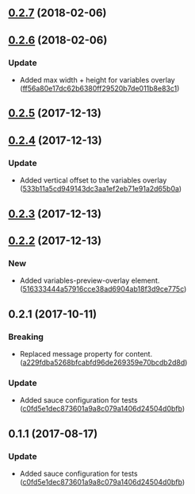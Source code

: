 <a name="0.2.7"></a>
## [0.2.7](https://github.com/advanced-rest-client/arc-status-bar/compare/0.2.6...0.2.7) (2018-02-06)




<a name="0.2.6"></a>
## [0.2.6](https://github.com/advanced-rest-client/arc-status-bar/compare/0.2.5...0.2.6) (2018-02-06)


### Update

* Added max width + height for variables overlay ([ff56a80e17dc62b6380ff29520b7de011b8e83c1](https://github.com/advanced-rest-client/arc-status-bar/commit/ff56a80e17dc62b6380ff29520b7de011b8e83c1))



<a name="0.2.5"></a>
## [0.2.5](https://github.com/advanced-rest-client/arc-status-bar/compare/0.2.4...0.2.5) (2017-12-13)




<a name="0.2.4"></a>
## [0.2.4](https://github.com/advanced-rest-client/arc-status-bar/compare/0.2.3...0.2.4) (2017-12-13)


### Update

* Added vertical offset to the variables overlay ([533b11a5cd949143dc3aa1ef2eb71e91a2d65b0a](https://github.com/advanced-rest-client/arc-status-bar/commit/533b11a5cd949143dc3aa1ef2eb71e91a2d65b0a))



<a name="0.2.3"></a>
## [0.2.3](https://github.com/advanced-rest-client/arc-status-bar/compare/0.2.2...0.2.3) (2017-12-13)




<a name="0.2.2"></a>
## [0.2.2](https://github.com/advanced-rest-client/arc-status-bar/compare/0.2.1...0.2.2) (2017-12-13)


### New

* Added variables-preview-overlay element. ([516333444a57916cce38ad6904ab18f3d9ce775c](https://github.com/advanced-rest-client/arc-status-bar/commit/516333444a57916cce38ad6904ab18f3d9ce775c))



<a name="0.2.1"></a>
## 0.2.1 (2017-10-11)


### Breaking

* Replaced message property for content. ([a229fdba5268bfcabfd96de269359e70bcdb2d8d](https://github.com/advanced-rest-client/arc-status-bar/commit/a229fdba5268bfcabfd96de269359e70bcdb2d8d))

### Update

* Added sauce configuration for tests ([c0fd5e1dec873601a9a8c079a1406d24504d0bfb](https://github.com/advanced-rest-client/arc-status-bar/commit/c0fd5e1dec873601a9a8c079a1406d24504d0bfb))



<a name="0.1.1"></a>
## 0.1.1 (2017-08-17)


### Update

* Added sauce configuration for tests ([c0fd5e1dec873601a9a8c079a1406d24504d0bfb](https://github.com/advanced-rest-client/arc-status-bar/commit/c0fd5e1dec873601a9a8c079a1406d24504d0bfb))



